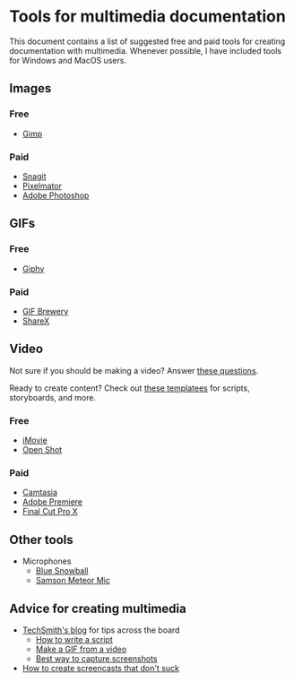 # Tools for multimedia documentation

This document contains a list of suggested free and paid tools for creating
documentation with multimedia. Whenever possible, I have included tools for
Windows and MacOS users.


## Images

### Free
+ [Gimp](https://www.gimp.org/)

### Paid
+ [Snagit](https://www.techsmith.com/screen-capture.html)
+ [Pixelmator](https://www.pixelmator.com/pro/)
+ [Adobe Photoshop](https://www.adobe.com/products/photoshop.html)

## GIFs

### Free
+ [Giphy](https://giphy.com/create/gifmaker)

### Paid
+ [GIF Brewery](https://gfycat.com/gifbrewery)
+ [ShareX](https://getsharex.com/)

## Video

Not sure if you should be making a video? Answer [these questions](/multimedia/making-a-video.md).

Ready to create content? Check out [these templatees](/multimedia/templates) for
scripts, storyboards, and more.

### Free
+ [iMovie](https://www.apple.com/imovie/)
+ [Open Shot](https://www.openshot.org/)

### Paid
+ [Camtasia](https://www.techsmith.com/video-editor.html) 
+ [Adobe Premiere](https://www.adobe.com/products/premiere.html)
+ [Final Cut Pro X](https://www.apple.com/final-cut-pro/)

## Other tools

+ Microphones
   + [Blue Snowball](https://www.bluedesigns.com/products/snowball/)
   + [Samson Meteor Mic](http://www.samsontech.com/samson/products/microphones/usb-microphones/meteormic/)

## Advice for creating multimedia

+ [TechSmith's blog](https://www.techsmith.com/blog/) for tips across the board
   + [How to write a script](https://www.techsmith.com/blog/how-to-write-script-for-video/)
   + [Make a GIF from a video](https://www.techsmith.com/blog/how-to-make-a-gif-from-a-video/)
   + [Best way to capture screenshots](https://www.techsmith.com/blog/how-to-capture-screen-images/)
+ [How to create screencasts that don't suck](https://shawnhesketh.com/create-screencasts/)

